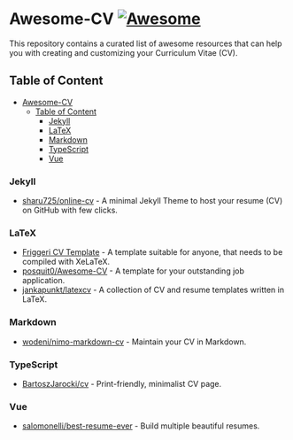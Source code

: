 # Awesome-CV [![Awesome](https://awesome.re/badge.svg)](https://awesome.re)

This repository contains a curated list of awesome resources that can help you with creating and customizing your Curriculum Vitae (CV).

## Table of Content

- [Awesome-CV ](#awesome-cv-)
  - [Table of Content](#table-of-content)
    - [Jekyll](#jekyll)
    - [LaTeX](#latex)
    - [Markdown](#markdown)
    - [TypeScript](#typescript)
    - [Vue](#vue)

### Jekyll

- [sharu725/online-cv](https://github.com/sharu725/online-cv) - A minimal Jekyll Theme to host your resume (CV) on GitHub with few clicks.

### LaTeX

- [Friggeri CV Template](https://www.overleaf.com/latex/templates/friggeri-cv-template/hmnchbfmjgqh) - A template suitable for anyone, that needs to be compiled with XeLaTeX.
- [posquit0/Awesome-CV](https://github.com/posquit0/Awesome-CV) - A template for your outstanding job application.
- [jankapunkt/latexcv](https://github.com/jankapunkt/latexcv) - A collection of CV and resume templates written in LaTeX.

### Markdown

- [wodeni/nimo-markdown-cv](https://github.com/wodeni/nimo-markdown-cv) - Maintain your CV in Markdown.

### TypeScript

- [BartoszJarocki/cv](https://github.com/BartoszJarocki/cv) - Print-friendly, minimalist CV page.

### Vue

- [salomonelli/best-resume-ever](https://github.com/salomonelli/best-resume-ever) - Build multiple beautiful resumes.